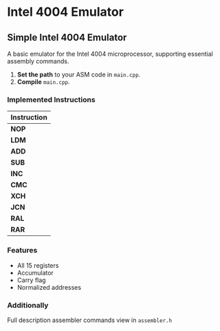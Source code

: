 # Intel 4004 Emulator

## Simple Intel 4004 Emulator

A basic emulator for the Intel 4004 microprocessor, supporting essential assembly commands.

1. **Set the path** to your ASM code in `main.cpp`.
2. **Compile** `main.cpp`.

### Implemented Instructions

| **Instruction** |
|-----------------|
| **NOP**         |
| **LDM**         |
| **ADD**         |
| **SUB**         |
| **INC**         |
| **CMC**         |
| **XCH**         |
| **JCN**         |
| **RAL**         |
| **RAR**         |

### Features

- All 15 registers
- Accumulator
- Carry flag
- Normalized addresses

### Additionally

Full description assembler commands view in `assembler.h`

